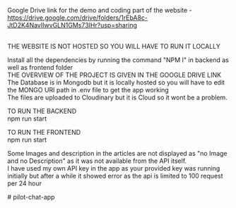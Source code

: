Google Drive link for the demo and coding part of the website - https://drive.google.com/drive/folders/1rEbA8c-JtD2K4NavIIwvGLN1GMs73IHr?usp=sharing

<br>THE WEBSITE IS NOT HOSTED SO YOU WILL HAVE TO RUN IT LOCALLY

Install all the dependencies by running the command  "NPM I" in backend as well as frontend folder<br>
THE OVERVIEW OF THE PROJECT IS GIVEN IN THE GOOGLE DRIVE LINK<br>
The Database is in Mongodb but it is locally hosted so you will have to edit the MONGO URI path in .env file to get the app working<br>
The files are uploaded to Cloudinary but it is Cloud so it wont be a problem.

TO RUN THE BACKEND<br>
npm run start<br>

TO RUN THE FRONTEND<br>
npm run start<br>


Some Images and description in the articles are not displayed as "no Image and no Description" as it was not available from the API itself.<br>
I have used my own API key in the app as your provided key was running initially but after a while it showed error as the api is limited to 100 request per 24 hour<br>



#   p i l o t - c h a t - a p p  
 